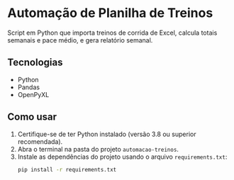 # Automação de Planilha de Treinos

Script em Python que importa treinos de corrida de Excel, calcula totais semanais e pace médio, e gera relatório semanal.

## Tecnologias
- Python
- Pandas
- OpenPyXL

## Como usar
1. Certifique-se de ter Python instalado (versão 3.8 ou superior recomendada).  
2. Abra o terminal na pasta do projeto `automacao-treinos`.  
3. Instale as dependências do projeto usando o arquivo `requirements.txt`:
   ```bash
   pip install -r requirements.txt
